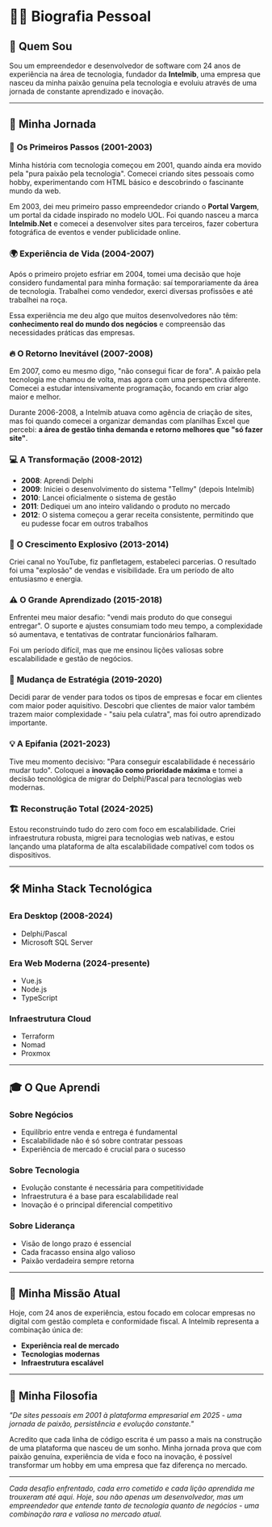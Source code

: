 # 👨‍💻 Biografia Pessoal

## 🌟 **Quem Sou**

Sou um empreendedor e desenvolvedor de software com 24 anos de experiência na área de tecnologia, fundador da **Intelmib**, uma empresa que nasceu da minha paixão genuína pela tecnologia e evoluiu através de uma jornada de constante aprendizado e inovação.

---

## 🎯 **Minha Jornada**

### 🌱 **Os Primeiros Passos (2001-2003)**
Minha história com tecnologia começou em 2001, quando ainda era movido pela "pura paixão pela tecnologia". Comecei criando sites pessoais como hobby, experimentando com HTML básico e descobrindo o fascinante mundo da web.

Em 2003, dei meu primeiro passo empreendedor criando o **Portal Vargem**, um portal da cidade inspirado no modelo UOL. Foi quando nasceu a marca **Intelmib.Net** e comecei a desenvolver sites para terceiros, fazer cobertura fotográfica de eventos e vender publicidade online.

### 🌍 **Experiência de Vida (2004-2007)**
Após o primeiro projeto esfriar em 2004, tomei uma decisão que hoje considero fundamental para minha formação: saí temporariamente da área de tecnologia. Trabalhei como vendedor, exerci diversas profissões e até trabalhei na roça. 

Essa experiência me deu algo que muitos desenvolvedores não têm: **conhecimento real do mundo dos negócios** e compreensão das necessidades práticas das empresas.

### 🔥 **O Retorno Inevitável (2007-2008)**
Em 2007, como eu mesmo digo, "não consegui ficar de fora". A paixão pela tecnologia me chamou de volta, mas agora com uma perspectiva diferente. Comecei a estudar intensivamente programação, focando em criar algo maior e melhor.

Durante 2006-2008, a Intelmib atuava como agência de criação de sites, mas foi quando comecei a organizar demandas com planilhas Excel que percebi: **a área de gestão tinha demanda e retorno melhores que "só fazer site"**.

### 💻 **A Transformação (2008-2012)**
- **2008**: Aprendi Delphi
- **2009**: Iniciei o desenvolvimento do sistema "Tellmy" (depois Intelmib)
- **2010**: Lancei oficialmente o sistema de gestão
- **2011**: Dediquei um ano inteiro validando o produto no mercado
- **2012**: O sistema começou a gerar receita consistente, permitindo que eu pudesse focar em outros trabalhos

### 🚀 **O Crescimento Explosivo (2013-2014)**
Criei canal no YouTube, fiz panfletagem, estabeleci parcerias. O resultado foi uma "explosão" de vendas e visibilidade. Era um período de alto entusiasmo e energia.

### ⚠️ **O Grande Aprendizado (2015-2018)**
Enfrentei meu maior desafio: "vendi mais produto do que consegui entregar". O suporte e ajustes consumiam todo meu tempo, a complexidade só aumentava, e tentativas de contratar funcionários falharam. 

Foi um período difícil, mas que me ensinou lições valiosas sobre escalabilidade e gestão de negócios.

### 🎯 **Mudança de Estratégia (2019-2020)**
Decidi parar de vender para todos os tipos de empresas e focar em clientes com maior poder aquisitivo. Descobri que clientes de maior valor também trazem maior complexidade - "saiu pela culatra", mas foi outro aprendizado importante.

### 💡 **A Epifania (2021-2023)**
Tive meu momento decisivo: "Para conseguir escalabilidade é necessário mudar tudo". Coloquei a **inovação como prioridade máxima** e tomei a decisão tecnológica de migrar do Delphi/Pascal para tecnologias web modernas.

### 🏗️ **Reconstrução Total (2024-2025)**
Estou reconstruindo tudo do zero com foco em escalabilidade. Criei infraestrutura robusta, migrei para tecnologias web nativas, e estou lançando uma plataforma de alta escalabilidade compatível com todos os dispositivos.

---

## 🛠️ **Minha Stack Tecnológica**

### **Era Desktop (2008-2024)**
- Delphi/Pascal
- Microsoft SQL Server

### **Era Web Moderna (2024-presente)**
- Vue.js
- Node.js
- TypeScript

### **Infraestrutura Cloud**
- Terraform
- Nomad
- Proxmox

---

## 🎓 **O Que Aprendi**

### **Sobre Negócios**
- Equilíbrio entre venda e entrega é fundamental
- Escalabilidade não é só sobre contratar pessoas
- Experiência de mercado é crucial para o sucesso

### **Sobre Tecnologia**
- Evolução constante é necessária para competitividade
- Infraestrutura é a base para escalabilidade real
- Inovação é o principal diferencial competitivo

### **Sobre Liderança**
- Visão de longo prazo é essencial
- Cada fracasso ensina algo valioso
- Paixão verdadeira sempre retorna

---

## 🚀 **Minha Missão Atual**

Hoje, com 24 anos de experiência, estou focado em colocar empresas no digital com gestão completa e conformidade fiscal. A Intelmib representa a combinação única de:

- **Experiência real de mercado**
- **Tecnologias modernas**
- **Infraestrutura escalável**

---

## 💭 **Minha Filosofia**

*"De sites pessoais em 2001 à plataforma empresarial em 2025 - uma jornada de paixão, persistência e evolução constante."*

Acredito que cada linha de código escrita é um passo a mais na construção de uma plataforma que nasceu de um sonho. Minha jornada prova que com paixão genuína, experiência de vida e foco na inovação, é possível transformar um hobby em uma empresa que faz diferença no mercado.

---

*Cada desafio enfrentado, cada erro cometido e cada lição aprendida me trouxeram até aqui. Hoje, sou não apenas um desenvolvedor, mas um empreendedor que entende tanto de tecnologia quanto de negócios - uma combinação rara e valiosa no mercado atual.*